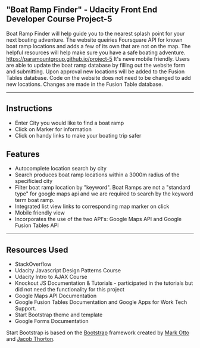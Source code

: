 "Boat Ramp Finder" - Udacity Front End Developer Course Project-5
--------


Boat Ramp Finder will help guide you to the nearest splash point for your next boating adventure. The website queiries Foursquare API for known boat ramp locations and adds a few of its own that are not on the map. The helpful resources will help make sure you have a safe boating adventure. https://paramountgroup.github.io/project-5 It's neve mobile friendly. Users are able to update the boat ramp database by filling out the website form and submitting. Upon approval new locations will be added to the Fusion Tables database. Code on the website does not need to be changed to add new locations. Changes are made in the Fusion Table database. 
***
Instructions
-------

* Enter City you would like to find a boat ramp
* Click on Marker for information
* Click on handy links to make your boating trip safer


Features
-------

* Autocomplete location search by city
* Search produces boat ramp locations within a 3000m radius of the specificied city
* Filter boat ramp location by "keyword". Boat Ramps are not a "standard type" for google maps api and we are required to search by the keyword term boat ramp. 
* Integrated list view links to corresponding map marker on click
* Mobile friendly view
* Incorporates the use of the two API's: Google Maps API and Google Fusion Tables API


***

Resources Used
-----

* StackOverflow
* Udacity Javascript Design Patterns Course
* Udacity Intro to AJAX Course
* Knockout JS Documentation & Tutorials - participated in the tutorials but did not need the functionality for this project
* Google Maps API Documentation
* Google Fusion Tables Documentation and Google Apps for Work Tech Support.
* Start Bootstrap theme and template
* Google Forms Documentation




Start Bootstrap is based on the [Bootstrap](http://getbootstrap.com/) framework created by [Mark Otto](https://twitter.com/mdo) and [Jacob Thorton](https://twitter.com/fat).



